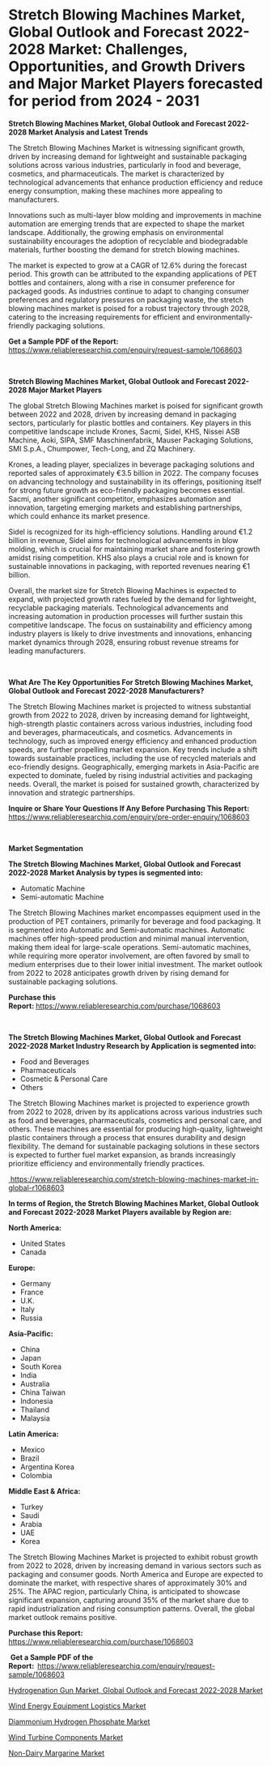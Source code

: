 <p><h1>Stretch Blowing Machines Market, Global Outlook and Forecast 2022-2028 Market: Challenges, Opportunities, and Growth Drivers and Major Market Players forecasted for period from 2024 - 2031</h1></p><p><strong>Stretch Blowing Machines Market, Global Outlook and Forecast 2022-2028 Market Analysis and Latest Trends</strong></p>
<p><p>The Stretch Blowing Machines Market is witnessing significant growth, driven by increasing demand for lightweight and sustainable packaging solutions across various industries, particularly in food and beverage, cosmetics, and pharmaceuticals. The market is characterized by technological advancements that enhance production efficiency and reduce energy consumption, making these machines more appealing to manufacturers.</p><p>Innovations such as multi-layer blow molding and improvements in machine automation are emerging trends that are expected to shape the market landscape. Additionally, the growing emphasis on environmental sustainability encourages the adoption of recyclable and biodegradable materials, further boosting the demand for stretch blowing machines. </p><p>The market is expected to grow at a CAGR of 12.6% during the forecast period. This growth can be attributed to the expanding applications of PET bottles and containers, along with a rise in consumer preference for packaged goods. As industries continue to adapt to changing consumer preferences and regulatory pressures on packaging waste, the stretch blowing machines market is poised for a robust trajectory through 2028, catering to the increasing requirements for efficient and environmentally-friendly packaging solutions.</p></p>
<p><strong>Get a Sample PDF of the Report:&nbsp;</strong> <a href="https://www.reliableresearchiq.com/enquiry/request-sample/1068603">https://www.reliableresearchiq.com/enquiry/request-sample/1068603</a></p>
<p>&nbsp;</p>
<p><strong>Stretch Blowing Machines Market, Global Outlook and Forecast 2022-2028 Major Market Players</strong></p>
<p><p>The global Stretch Blowing Machines market is poised for significant growth between 2022 and 2028, driven by increasing demand in packaging sectors, particularly for plastic bottles and containers. Key players in this competitive landscape include Krones, Sacmi, Sidel, KHS, Nissei ASB Machine, Aoki, SIPA, SMF Maschinenfabrik, Mauser Packaging Solutions, SMI S.p.A., Chumpower, Tech-Long, and ZQ Machinery.</p><p>Krones, a leading player, specializes in beverage packaging solutions and reported sales of approximately €3.5 billion in 2022. The company focuses on advancing technology and sustainability in its offerings, positioning itself for strong future growth as eco-friendly packaging becomes essential. Sacmi, another significant competitor, emphasizes automation and innovation, targeting emerging markets and establishing partnerships, which could enhance its market presence.</p><p>Sidel is recognized for its high-efficiency solutions. Handling around €1.2 billion in revenue, Sidel aims for technological advancements in blow molding, which is crucial for maintaining market share and fostering growth amidst rising competition. KHS also plays a crucial role and is known for sustainable innovations in packaging, with reported revenues nearing €1 billion.</p><p>Overall, the market size for Stretch Blowing Machines is expected to expand, with projected growth rates fueled by the demand for lightweight, recyclable packaging materials. Technological advancements and increasing automation in production processes will further sustain this competitive landscape. The focus on sustainability and efficiency among industry players is likely to drive investments and innovations, enhancing market dynamics through 2028, ensuring robust revenue streams for leading manufacturers.</p></p>
<p>&nbsp;</p>
<p><strong>What Are The Key Opportunities For Stretch Blowing Machines Market, Global Outlook and Forecast 2022-2028 Manufacturers?</strong></p>
<p><p>The Stretch Blowing Machines market is projected to witness substantial growth from 2022 to 2028, driven by increasing demand for lightweight, high-strength plastic containers across various industries, including food and beverages, pharmaceuticals, and cosmetics. Advancements in technology, such as improved energy efficiency and enhanced production speeds, are further propelling market expansion. Key trends include a shift towards sustainable practices, including the use of recycled materials and eco-friendly designs. Geographically, emerging markets in Asia-Pacific are expected to dominate, fueled by rising industrial activities and packaging needs. Overall, the market is poised for sustained growth, characterized by innovation and strategic partnerships.</p></p>
<p><strong>Inquire or Share Your Questions If Any Before Purchasing This Report:</strong> <a href="https://www.reliableresearchiq.com/enquiry/pre-order-enquiry/1068603">https://www.reliableresearchiq.com/enquiry/pre-order-enquiry/1068603</a></p>
<p>&nbsp;</p>
<p><strong>Market Segmentation</strong></p>
<p><strong>The Stretch Blowing Machines Market, Global Outlook and Forecast 2022-2028 Market Analysis by types is segmented into:</strong></p>
<p><ul><li>Automatic Machine</li><li>Semi-automatic Machine</li></ul></p>
<p><p>The Stretch Blowing Machines market encompasses equipment used in the production of PET containers, primarily for beverage and food packaging. It is segmented into Automatic and Semi-automatic machines. Automatic machines offer high-speed production and minimal manual intervention, making them ideal for large-scale operations. Semi-automatic machines, while requiring more operator involvement, are often favored by small to medium enterprises due to their lower initial investment. The market outlook from 2022 to 2028 anticipates growth driven by rising demand for sustainable packaging solutions.</p></p>
<p><strong>Purchase this Report:&nbsp;</strong><a href="https://www.reliableresearchiq.com/purchase/1068603">https://www.reliableresearchiq.com/purchase/1068603</a></p>
<p>&nbsp;</p>
<p><strong>The Stretch Blowing Machines Market, Global Outlook and Forecast 2022-2028 Market Industry Research by Application is segmented into:</strong></p>
<p><ul><li>Food and Beverages</li><li>Pharmaceuticals</li><li>Cosmetic & Personal Care</li><li>Others</li></ul></p>
<p><p>The Stretch Blowing Machines market is projected to experience growth from 2022 to 2028, driven by its applications across various industries such as food and beverages, pharmaceuticals, cosmetics and personal care, and others. These machines are essential for producing high-quality, lightweight plastic containers through a process that ensures durability and design flexibility. The demand for sustainable packaging solutions in these sectors is expected to further fuel market expansion, as brands increasingly prioritize efficiency and environmentally friendly practices.</p></p>
<p><a href="https://www.reliableresearchiq.com/stretch-blowing-machines-market-in-global-r1068603">&nbsp;https://www.reliableresearchiq.com/stretch-blowing-machines-market-in-global-r1068603</a></p>
<p><strong>In terms of Region, the Stretch Blowing Machines Market, Global Outlook and Forecast 2022-2028 Market Players available by Region are:</strong></p>
<p>
    <p> <strong> North America: </strong>
        <ul>
            <li>United States</li>
            <li>Canada</li>
        </ul>
        </p> 
    <p> <strong> Europe: </strong>
        <ul>
            <li>Germany</li>
            <li>France</li>
            <li>U.K.</li>
            <li>Italy</li>
            <li>Russia</li>
        </ul>
        </p> 
    <p> <strong> Asia-Pacific: </strong>
        <ul>
            <li>China</li>
            <li>Japan</li>
            <li>South Korea</li>
            <li>India</li>
            <li>Australia</li>
            <li>China Taiwan</li>
            <li>Indonesia</li>
            <li>Thailand</li>
            <li>Malaysia</li>
        </ul>
        </p> 
    <p> <strong> Latin America: </strong>
        <ul>
            <li>Mexico</li>
            <li>Brazil</li>
            <li>Argentina Korea</li>
            <li>Colombia</li>
        </ul>
        </p> 
    <p> <strong> Middle East & Africa: </strong>
        <ul>
            <li>Turkey</li>
            <li>Saudi</li>
            <li>Arabia</li>
            <li>UAE</li>
            <li>Korea</li>
        </ul>
    </p>
    </p>
<p><p>The Stretch Blowing Machines Market is projected to exhibit robust growth from 2022 to 2028, driven by increasing demand in various sectors such as packaging and consumer goods. North America and Europe are expected to dominate the market, with respective shares of approximately 30% and 25%. The APAC region, particularly China, is anticipated to showcase significant expansion, capturing around 35% of the market share due to rapid industrialization and rising consumption patterns. Overall, the global market outlook remains positive.</p></p>
<p><strong>Purchase this Report: </strong><a href="https://www.reliableresearchiq.com/purchase/1068603">https://www.reliableresearchiq.com/purchase/1068603</a></p>
<p>&nbsp;<strong>Get a Sample PDF of the Report:&nbsp;&nbsp;</strong><a href="https://www.reliableresearchiq.com/enquiry/request-sample/1068603">https://www.reliableresearchiq.com/enquiry/request-sample/1068603</a></p>
<p><strong></strong></p>
<p><p><a href="https://github.com/dlwlxxqs71/Market-Research-Report-List-1/blob/main/hydrogenation-gun-market-global-outlook-and-forecast-2022-2028-market.md">Hydrogenation Gun Market, Global Outlook and Forecast 2022-2028 Market</a></p><p><a href="https://www.linkedin.com/pulse/wind-energy-equipment-logistics-market-size-share-trends-ni6bf?trackingId=uhjD3Jf6QfWrGtAy974pPA%3D%3D">Wind Energy Equipment Logistics Market</a></p><p><a href="https://medium.com/@yvonnecrona/global-diammonium-hydrogen-phosphate-market-focus-on-product-type-type-i-type-ii-end-user-and-2baf10c2660c">Diammonium Hydrogen Phosphate Market</a></p><p><a href="https://www.linkedin.com/pulse/wind-turbine-components-market-outlook-forecast-from-2024-2031-lmxuf?trackingId=0xnCIb4GSW2s%2FOFRwpoYwA%3D%3D">Wind Turbine Components Market</a></p><p><a href="https://medium.com/@yvonnecrona/non-dairy-margarine-industry-analysis-report-its-market-size-growing-with-a-cagr-of-9-6-b22d75ee1ad8">Non-Dairy Margarine Market</a></p></p>